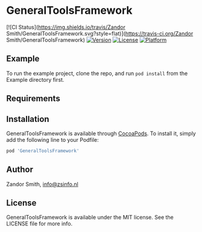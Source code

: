 # GeneralToolsFramework

[![CI Status](https://img.shields.io/travis/Zandor Smith/GeneralToolsFramework.svg?style=flat)](https://travis-ci.org/Zandor Smith/GeneralToolsFramework)
[![Version](https://img.shields.io/cocoapods/v/GeneralToolsFramework.svg?style=flat)](https://cocoapods.org/pods/GeneralToolsFramework)
[![License](https://img.shields.io/cocoapods/l/GeneralToolsFramework.svg?style=flat)](https://cocoapods.org/pods/GeneralToolsFramework)
[![Platform](https://img.shields.io/cocoapods/p/GeneralToolsFramework.svg?style=flat)](https://cocoapods.org/pods/GeneralToolsFramework)

## Example

To run the example project, clone the repo, and run `pod install` from the Example directory first.

## Requirements

## Installation

GeneralToolsFramework is available through [CocoaPods](https://cocoapods.org). To install
it, simply add the following line to your Podfile:

```ruby
pod 'GeneralToolsFramework'
```

## Author

Zandor Smith, info@zsinfo.nl

## License

GeneralToolsFramework is available under the MIT license. See the LICENSE file for more info.
